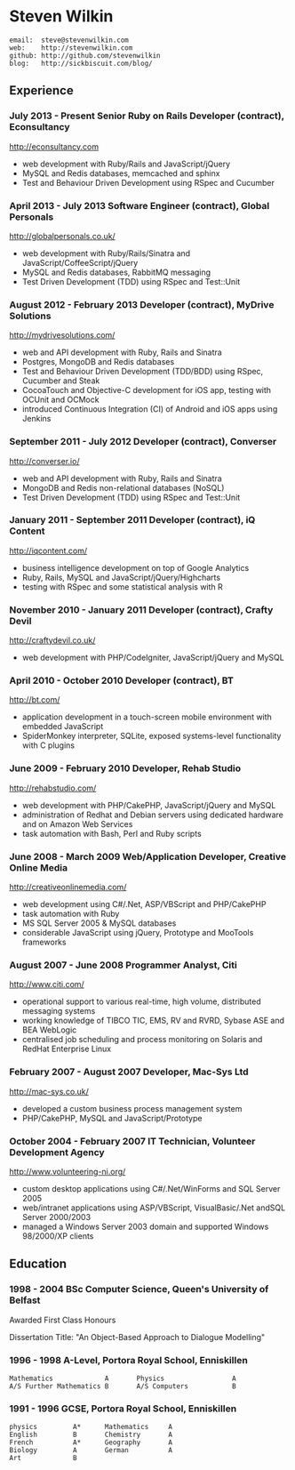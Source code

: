 # Steven Wilkin

	email:  steve@stevenwilkin.com
	web:    http://stevenwilkin.com
	github: http://github.com/stevenwilkin
	blog:   http://sickbiscuit.com/blog/

## Experience

### July 2013 - Present	Senior Ruby on Rails Developer (contract), Econsultancy
<http://econsultancy.com>

* web development with Ruby/Rails and JavaScript/jQuery
* MySQL and Redis databases, memcached and sphinx
* Test and Behaviour Driven Development using RSpec and Cucumber


### April 2013 - July 2013	Software Engineer (contract), Global Personals
<http://globalpersonals.co.uk/>

* web development with Ruby/Rails/Sinatra and JavaScript/CoffeeScript/jQuery
* MySQL and Redis databases, RabbitMQ messaging
* Test Driven Development (TDD) using RSpec and Test::Unit


### August 2012 - February 2013	Developer (contract), MyDrive Solutions
<http://mydrivesolutions.com/>

* web and API development with Ruby, Rails and Sinatra
* Postgres, MongoDB and Redis databases
* Test and Behaviour Driven Development (TDD/BDD) using RSpec, Cucumber and Steak
* CocoaTouch and Objective-C development for iOS app, testing with OCUnit and OCMock
* introduced Continuous Integration (CI) of Android and iOS apps using Jenkins


### September 2011 - July 2012	Developer (contract), Converser
<http://converser.io/>

* web and API development with Ruby, Rails and Sinatra
* MongoDB and Redis non-relational databases (NoSQL)
* Test Driven Development (TDD) using RSpec and Test::Unit


### January 2011 - September 2011	Developer (contract), iQ Content
<http://iqcontent.com/>

* business intelligence development on top of Google Analytics
* Ruby, Rails, MySQL and JavaScript/jQuery/Highcharts
* testing with RSpec and some statistical analysis with R


### November 2010 - January 2011	Developer (contract), Crafty Devil
<http://craftydevil.co.uk/>

* web development with PHP/CodeIgniter, JavaScript/jQuery and MySQL


### April 2010 - October 2010	Developer (contract), BT
<http://bt.com/>


* application development in a touch-screen mobile environment with embedded JavaScript
* SpiderMonkey interpreter, SQLite, exposed systems-level functionality with C plugins


### June 2009 - February 2010	Developer, Rehab Studio
<http://rehabstudio.com/>


* web development with PHP/CakePHP, JavaScript/jQuery and MySQL
* administration of Redhat and Debian servers using dedicated hardware and on Amazon Web Services
* task automation with Bash, Perl and Ruby scripts


### June 2008 - March 2009	Web/Application Developer, Creative Online Media
<http://creativeonlinemedia.com/>


* web development using C#/.Net, ASP/VBScript and PHP/CakePHP
* task automation with Ruby
* MS SQL Server 2005 & MySQL databases
* considerable JavaScript using jQuery, Prototype and MooTools frameworks


### August 2007 - June 2008	Programmer Analyst, Citi
<http://www.citi.com/>


* operational support to various real-time, high volume, distributed messaging systems
* working knowledge of TIBCO TIC, EMS, RV and RVRD, Sybase ASE and BEA WebLogic
* centralised job scheduling and process monitoring on Solaris and RedHat Enterprise Linux


### February 2007 - August 2007	Developer, Mac-Sys Ltd
<http://mac-sys.co.uk/>


* developed a custom business process management system
* PHP/CakePHP, MySQL and JavaScript/Prototype


### October 2004 - February 2007	IT Technician, Volunteer Development Agency
<http://www.volunteering-ni.org/>


* custom desktop applications using C#/.Net/WinForms and SQL Server 2005
* web/intranet applications using ASP/VBScript, VisualBasic/.Net andSQL Server 2000/2003
* managed a Windows Server 2003 domain and supported Windows 98/2000/XP clients


## Education


### 1998 - 2004 BSc Computer Science, Queen's University of Belfast

Awarded First Class Honours

Dissertation Title: "An Object-Based Approach to Dialogue Modelling"


### 1996 - 1998 A-Level, Portora Royal School, Enniskillen


	Mathematics				A		Physics					A
	A/S Further Mathematics	B		A/S Computers			B

### 1991 - 1996 GCSE, Portora Royal School, Enniskillen

	physics			A*		Mathematics		A
	English			B 		Chemistry		A
	French			A*		Geography		A
	Biology			A		German			A
	Art				B
